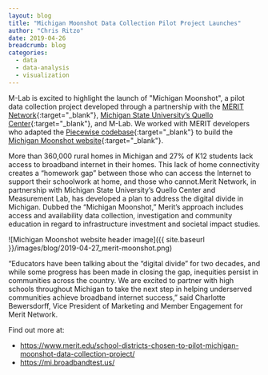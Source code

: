 ```yaml
---
layout: blog
title: "Michigan Moonshot Data Collection Pilot Project Launches"
author: "Chris Ritzo"
date: 2019-04-26
breadcrumb: blog
categories:
  - data
  - data-analysis
  - visualization
---
```


M-Lab is excited to highlight the launch of "Michigan Moonshot", a pilot data collection project developed through a partnership with the [MERIT Network](https://www.merit.edu/){:target="_blank"}, [Michigan State University’s Quello Center](http://quello.msu.edu/){:target="_blank"}, and M-Lab. We worked with MERIT developers who adapted the [Piecewise codebase](https://github.com/m-lab/piecewise){:target="_blank"} to build the [Michigan Moonshot website](https://mi.broadbandtest.us/){:target="_blank"}.<!--more-->

More than 360,000 rural homes in Michigan and 27% of K12 students lack access to broadband internet in their homes. This lack of home connectivity creates a “homework gap” between those who can access the Internet to support their schoolwork at home, and those who cannot. ​Merit Network, in partnership with Michigan State University’s Quello Center and Measurement Lab, has developed a plan to address the digital divide in Michigan. Dubbed the “Michigan Moonshot,” Merit’s approach includes access and availability data collection, investigation and community education in regard to infrastructure investment and societal impact studies.

![Michigan Moonshot website header image]({{ site.baseurl }}/images/blog/2019-04-27_merit-moonshot.png)

“Educators have been talking about the “digital divide” for two decades, and while some progress has been made in closing the gap, inequities persist in communities across the country. We are excited to partner with high schools throughout Michigan to take the next step in helping underserved communities achieve broadband internet success,” said Charlotte Bewersdorff, Vice President of Marketing and Member Engagement for Merit Network.

Find out more at:

* https://www.merit.edu/school-districts-chosen-to-pilot-michigan-moonshot-data-collection-project/
* https://mi.broadbandtest.us/
